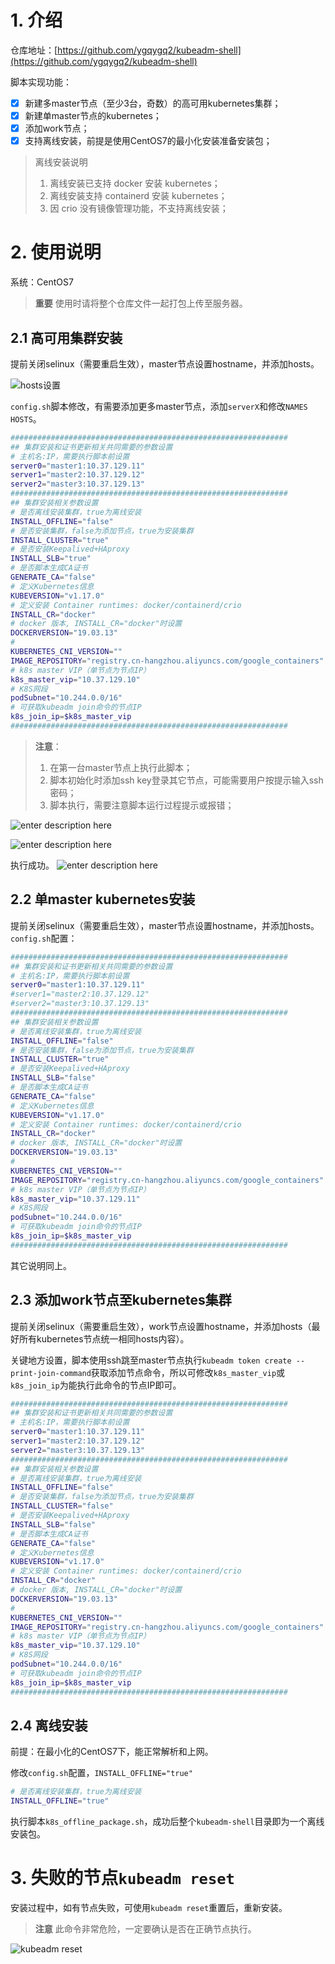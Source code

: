 # 1. 介绍

仓库地址：[https://github.com/ygqygq2/kubeadm-shell](https://github.com/ygqygq2/kubeadm-shell)

脚本实现功能：
- [x] 新建多master节点（至少3台，奇数）的高可用kubernetes集群；
- [x] 新建单master节点的kubernetes；
- [x] 添加work节点；
- [x] 支持离线安装，前提是使用CentOS7的最小化安装准备安装包；

>离线安装说明
>1. 离线安装已支持 docker 安装 kubernetes； 
>2. 离线安装支持 containerd 安装 kubernetes；
>3. 因 crio 没有镜像管理功能，不支持离线安装；


# 2. 使用说明
系统：CentOS7

>**重要**
>使用时请将整个仓库文件一起打包上传至服务器。

## 2.1 高可用集群安装

提前关闭selinux（需要重启生效），master节点设置hostname，并添加hosts。

![hosts设置](./images/1575422986361.png)

`config.sh`脚本修改，有需要添加更多master节点，添加`serverX`和修改`NAMES` `HOSTS`。

```bash
##############################################################
## 集群安装和证书更新相关共同需要的参数设置
# 主机名:IP，需要执行脚本前设置
server0="master1:10.37.129.11"
server1="master2:10.37.129.12"
server2="master3:10.37.129.13"
##############################################################
## 集群安装相关参数设置
# 是否离线安装集群，true为离线安装
INSTALL_OFFLINE="false"
# 是否安装集群，false为添加节点，true为安装集群
INSTALL_CLUSTER="true"
# 是否安装Keepalived+HAproxy
INSTALL_SLB="true"
# 是否脚本生成CA证书
GENERATE_CA="false"
# 定义Kubernetes信息
KUBEVERSION="v1.17.0"
# 定义安装 Container runtimes: docker/containerd/crio
INSTALL_CR="docker"
# docker 版本, INSTALL_CR="docker"时设置
DOCKERVERSION="19.03.13"
#
KUBERNETES_CNI_VERSION=""
IMAGE_REPOSITORY="registry.cn-hangzhou.aliyuncs.com/google_containers"
# k8s master VIP（单节点为节点IP）
k8s_master_vip="10.37.129.10"
# K8S网段
podSubnet="10.244.0.0/16"
# 可获取kubeadm join命令的节点IP
k8s_join_ip=$k8s_master_vip
##############################################################
```

>**注意**：
>1. 在第一台master节点上执行此脚本；
>2. 脚本初始化时添加ssh key登录其它节点，可能需要用户按提示输入ssh密码；
>3. 脚本执行，需要注意脚本运行过程提示或报错；

![enter description here](./images/1575423438757.png)

![enter description here](./images/1575423484594.png)

执行成功。
![enter description here](./images/1575423553909.png)

## 2.2 单master kubernetes安装

提前关闭selinux（需要重启生效），master节点设置hostname，并添加hosts。`config.sh`配置：

```bash
##############################################################
## 集群安装和证书更新相关共同需要的参数设置
# 主机名:IP，需要执行脚本前设置
server0="master1:10.37.129.11"
#server1="master2:10.37.129.12"
#server2="master3:10.37.129.13"
##############################################################
## 集群安装相关参数设置
# 是否离线安装集群，true为离线安装
INSTALL_OFFLINE="false"
# 是否安装集群，false为添加节点，true为安装集群
INSTALL_CLUSTER="true"
# 是否安装Keepalived+HAproxy
INSTALL_SLB="false"
# 是否脚本生成CA证书
GENERATE_CA="false"
# 定义Kubernetes信息
KUBEVERSION="v1.17.0"
# 定义安装 Container runtimes: docker/containerd/crio
INSTALL_CR="docker"
# docker 版本, INSTALL_CR="docker"时设置
DOCKERVERSION="19.03.13"
#
KUBERNETES_CNI_VERSION=""
IMAGE_REPOSITORY="registry.cn-hangzhou.aliyuncs.com/google_containers"
# k8s master VIP（单节点为节点IP）
k8s_master_vip="10.37.129.11"
# K8S网段
podSubnet="10.244.0.0/16"
# 可获取kubeadm join命令的节点IP
k8s_join_ip=$k8s_master_vip
##############################################################
```

其它说明同上。

## 2.3 添加work节点至kubernetes集群

提前关闭selinux（需要重启生效），work节点设置hostname，并添加hosts（最好所有kubernetes节点统一相同hosts内容）。

关键地方设置，脚本使用ssh跳至master节点执行`kubeadm token create --print-join-command`获取添加节点命令，所以可修改`k8s_master_vip`或`k8s_join_ip`为能执行此命令的节点IP即可。

```bash
##############################################################
## 集群安装和证书更新相关共同需要的参数设置
# 主机名:IP，需要执行脚本前设置
server0="master1:10.37.129.11"
server1="master2:10.37.129.12"
server2="master3:10.37.129.13"
##############################################################
## 集群安装相关参数设置
# 是否离线安装集群，true为离线安装
INSTALL_OFFLINE="false"
# 是否安装集群，false为添加节点，true为安装集群
INSTALL_CLUSTER="false"
# 是否安装Keepalived+HAproxy
INSTALL_SLB="false"
# 是否脚本生成CA证书
GENERATE_CA="false"
# 定义Kubernetes信息
KUBEVERSION="v1.17.0"
# 定义安装 Container runtimes: docker/containerd/crio
INSTALL_CR="docker"
# docker 版本, INSTALL_CR="docker"时设置
DOCKERVERSION="19.03.13"
#
KUBERNETES_CNI_VERSION=""
IMAGE_REPOSITORY="registry.cn-hangzhou.aliyuncs.com/google_containers"
# k8s master VIP（单节点为节点IP）
k8s_master_vip="10.37.129.10"
# K8S网段
podSubnet="10.244.0.0/16"
# 可获取kubeadm join命令的节点IP
k8s_join_ip=$k8s_master_vip
##############################################################
```

## 2.4 离线安装
前提：在最小化的CentOS7下，能正常解析和上网。    

修改`config.sh`配置，`INSTALL_OFFLINE="true"`

```bash
# 是否离线安装集群，true为离线安装
INSTALL_OFFLINE="true"
```

执行脚本`k8s_offline_package.sh`，成功后整个`kubeadm-shell`目录即为一个离线安装包。
# 3. 失败的节点`kubeadm reset`
安装过程中，如有节点失败，可使用`kubeadm reset`重置后，重新安装。

>**注意**
>此命令非常危险，一定要确认是否在正确节点执行。

![kubeadm reset](./images/1575423570194.png)
